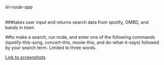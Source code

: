 ###### liri-node-app

###takes user input and returns search data from spotify, OMBD, and bands in town

##to make a search, run node, and enter one of the following commands (spotify-this-song, concert-this, movie-this, and do-what-it-says) followed by your search term. Limited to three words.

[Link to screenshots](https://imgur.com/a/baanpOz)
